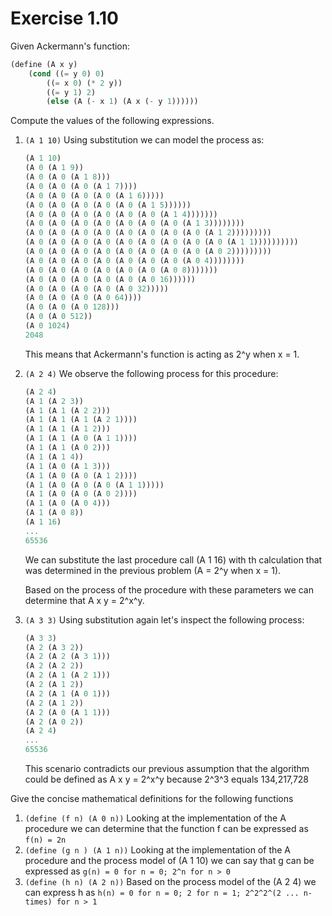 # Exercise 1.10

Given Ackermann's function:

```scheme
(define (A x y)
    (cond ((= y 0) 0)
        ((= x 0) (* 2 y))
        ((= y 1) 2)
        (else (A (- x 1) (A x (- y 1))))))
```

Compute the values of the following expressions.

1. `(A 1 10)`
    Using substitution we can model the process as:
    
    ```scheme
    (A 1 10)
    (A 0 (A 1 9))
    (A 0 (A 0 (A 1 8)))
    (A 0 (A 0 (A 0 (A 1 7))))
    (A 0 (A 0 (A 0 (A 0 (A 1 6)))))
    (A 0 (A 0 (A 0 (A 0 (A 0 (A 1 5))))))
    (A 0 (A 0 (A 0 (A 0 (A 0 (A 0 (A 1 4)))))))
    (A 0 (A 0 (A 0 (A 0 (A 0 (A 0 (A 0 (A 1 3))))))))
    (A 0 (A 0 (A 0 (A 0 (A 0 (A 0 (A 0 (A 0 (A 1 2)))))))))
    (A 0 (A 0 (A 0 (A 0 (A 0 (A 0 (A 0 (A 0 (A 0 (A 1 1))))))))))
    (A 0 (A 0 (A 0 (A 0 (A 0 (A 0 (A 0 (A 0 (A 0 2)))))))))
    (A 0 (A 0 (A 0 (A 0 (A 0 (A 0 (A 0 (A 0 4))))))))
    (A 0 (A 0 (A 0 (A 0 (A 0 (A 0 (A 0 8)))))))
    (A 0 (A 0 (A 0 (A 0 (A 0 (A 0 16))))))
    (A 0 (A 0 (A 0 (A 0 (A 0 32)))))
    (A 0 (A 0 (A 0 (A 0 64))))
    (A 0 (A 0 (A 0 128)))
    (A 0 (A 0 512))
    (A 0 1024)
    2048
    ```

    This means that Ackermann's function is acting as 2^y when x = 1.

1. `(A 2 4)`
    We observe the following process for this procedure:

    ```scheme
    (A 2 4)
    (A 1 (A 2 3))
    (A 1 (A 1 (A 2 2)))
    (A 1 (A 1 (A 1 (A 2 1))))
    (A 1 (A 1 (A 1 2)))
    (A 1 (A 1 (A 0 (A 1 1))))
    (A 1 (A 1 (A 0 2)))
    (A 1 (A 1 4))
    (A 1 (A 0 (A 1 3)))
    (A 1 (A 0 (A 0 (A 1 2))))
    (A 1 (A 0 (A 0 (A 0 (A 1 1)))))
    (A 1 (A 0 (A 0 (A 0 2))))
    (A 1 (A 0 (A 0 4)))
    (A 1 (A 0 8))
    (A 1 16)
    ...
    65536
    ```

    We can substitute the last procedure call (A 1 16) with th calculation that was determined in the previous problem (A = 2^y when x = 1).

    Based on the process of the procedure with these parameters we can determine that A x y = 2^x^y.


1. `(A 3 3)`
    Using substitution again let's inspect the following process:

    ```scheme
    (A 3 3)
    (A 2 (A 3 2))
    (A 2 (A 2 (A 3 1)))
    (A 2 (A 2 2))
    (A 2 (A 1 (A 2 1)))
    (A 2 (A 1 2))
    (A 2 (A 1 (A 0 1)))
    (A 2 (A 1 2))
    (A 2 (A 0 (A 1 1)))
    (A 2 (A 0 2))
    (A 2 4)
    ...
    65536
    ```

    This scenario contradicts our previous assumption that the algorithm could be defined as A x y = 2^x^y because 2^3^3 equals 134,217,728

Give the concise mathematical definitions for the following functions
1. `(define (f n) (A 0 n))`
    Looking at the implementation of the A procedure we can determine that the function f can be expressed as `f(n) = 2n`
1. `(define (g n ) (A 1 n))`
    Looking at the implementation of the A procedure and the process model of (A 1 10) we can say that g can be expressed as `g(n) = 0 for n = 0; 2^n for n > 0`
1. `(define (h n) (A 2 n))`
    Based on the process model of the (A 2 4) we can express h as `h(n) = 0 for n = 0; 2 for n = 1; 2^2^2^(2 ... n-times) for n > 1`


